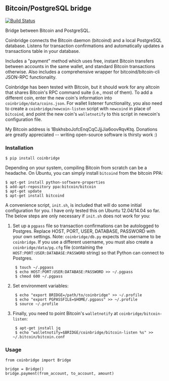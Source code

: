 ## Bitcoin/PostgreSQL bridge

[![Build Status](https://travis-ci.org/tensorjack/coinbridge.svg)](https://travis-ci.org/tensorjack/coinbridge)

Bridge between Bitcoin and PostgreSQL.

Coinbridge connects the Bitcoin daemon (bitcoind) and a local PostgreSQL database.  Listens for transaction confirmations and automatically updates a transactions table in your database.

Includes a "payment" method which uses free, instant Bitcoin transfers between accounts in the same wallet, and standard Bitcoin transactions otherwise.  Also includes a comprehensive wrapper for bitcoind/bitcoin-cli JSON-RPC functionality.

Coinbridge has been tested with Bitcoin, but it should work for any altcoin that shares Bitcoin's RPC command suite (i.e., most of them).  To add a different coin, enter the new coin's information into `coinbridge/data/coins.json`.  For wallet listener functionality, you also need to create a `coinbridge/newcoin-listen` script with `newcoind` in place of `bitcoind`, and point the new coin's `walletnotify` to this script in newcoin's configuration file.

My Bitcoin address is 1BskhsboJofcEnqCqCJjjJia6oovRqvKtq.  Donations are greatly appreciated -- writing open-source software is thirsty work :)

### Installation

    $ pip install coinbridge

Depending on your system, compiling Bitcoin from scratch can be a headache.  On Ubuntu, you can simply install `bitcoind` from the bitcoin PPA:

    $ apt-get install python-software-properties
    $ add-apt-repository ppa:bitcoin/bitcoin
    $ apt-get update
    $ apt-get install bitcoind

A convenience script, `init.sh`, is included that will do some initial configuration for you.  I have only tested this on Ubuntu 12.04/14.04 so far.  The below steps are only necessary if `init.sh` does not work for you:

1. Set up a `pgpass` file so transaction confirmations can be autologged to Postgres.  Replace HOST, PORT, USER, DATABASE, PASSWORD with your own settings.  Note: `coinbridge/db.py` expects the username to be `coinbridge`.  If you use a different username, you must also create a `coinbridge/data/pg.cfg` file (containing the `HOST:PORT:USER:DATABASE:PASSWORD` string) so that Python can connect to Postgres.
    
        $ touch ~/.pgpass
        $ echo HOST:PORT:USER:DATABASE:PASSWORD >> ~/.pgpass
        $ chmod 600 ~/.pgpass

2. Set environment variables:

        $ echo "export BRIDGE=/path/to/coinbridge" >> ~/.profile
        $ echo "export PGPASSFILE=$HOME/.pgpass" >> ~/.profile
        $ source ~/.profile

3. Finally, you need to point Bitcoin's `walletnotify` at `coinbridge/bitcoin-listen`:

        $ apt-get install jq
        $ echo "walletnotify=$BRIDGE/coinbridge/bitcoin-listen %s" >> ~/.bitcoin/bitcoin.conf

### Usage

    from coinbridge import Bridge
    
    bridge = Bridge()
    bridge.payment(from_account, to_account, amount)
